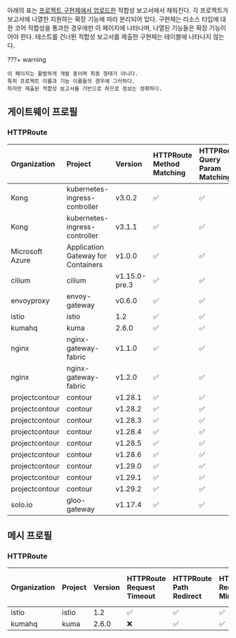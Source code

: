 
아래의 표는 [프로젝트 구현체에서 업로드한](https://github.com/kubernetes-sigs/gateway-api/tree/main/conformance/reports) 적합성 보고서에서 채워진다. 각 프로젝트가 보고서에 나열한 지원하는 확장 기능에 따라 분리되어 있다.
구현체는 리소스 타입에 대한 코어 적합성을 통과한 경우에만 이 페이지에 나타나며, 나열된 기능들은 확장 기능이어야 한다. 테스트를 건너뛴 적합성 보고서를 제출한 구현체는 테이블에 나타나지 않는다.



???+ warning


    이 페이지는 활발하게 개발 중이며 최종 형태가 아니다.
    특히 프로젝트 이름과 기능 이름들의 경우에 그러하다.
    하지만 제출된 적합성 보고서를 기반으로 하므로 정보는 정확하다.


## 게이트웨이 프로필

### HTTPRoute

| Organization    | Project                            | Version       | HTTPRoute Method Matching   | HTTPRoute Query Param Matching   | HTTPRoute Response Header Modification   | HTTPRoute Backend Timeout   | HTTPRoute Port Redirect   | HTTPRoute Path Redirect   | HTTPRoute Host Rewrite   | HTTPRoute Scheme Redirect   | HTTPRoute Path Rewrite   | HTTPRoute Parent Ref Port   | HTTPRoute Request Mirror   | HTTPRoute Request Multiple Mirrors   | HTTPRoute Request Timeout   |
|:----------------|:-----------------------------------|:--------------|:----------------------------|:---------------------------------|:-----------------------------------------|:----------------------------|:--------------------------|:--------------------------|:-------------------------|:----------------------------|:-------------------------|:----------------------------|:---------------------------|:-------------------------------------|:----------------------------|
| Kong            | kubernetes-ingress-controller      | v3.0.2        | :white_check_mark:          | :white_check_mark:               | :white_check_mark:                       | :white_check_mark:          | :x:                       | :x:                       | :x:                      | :x:                         | :x:                      | :x:                         | :x:                        | :x:                                  | :x:                         |
| Kong            | kubernetes-ingress-controller      | v3.1.1        | :white_check_mark:          | :white_check_mark:               | :white_check_mark:                       | :white_check_mark:          | :x:                       | :x:                       | :x:                      | :x:                         | :x:                      | :x:                         | :x:                        | :x:                                  | :x:                         |
| Microsoft Azure | Application Gateway for Containers | v1.0.0        | :white_check_mark:          | :white_check_mark:               | :white_check_mark:                       | :x:                         | :white_check_mark:        | :white_check_mark:        | :white_check_mark:       | :white_check_mark:          | :white_check_mark:       | :x:                         | :x:                        | :x:                                  | :x:                         |
| cilium          | cilium                             | v1.15.0-pre.3 | :white_check_mark:          | :white_check_mark:               | :white_check_mark:                       | :white_check_mark:          | :white_check_mark:        | :white_check_mark:        | :white_check_mark:       | :white_check_mark:          | :white_check_mark:       | :white_check_mark:          | :white_check_mark:         | :white_check_mark:                   | :white_check_mark:          |
| envoyproxy      | envoy-gateway                      | v0.6.0        | :white_check_mark:          | :white_check_mark:               | :white_check_mark:                       | :white_check_mark:          | :white_check_mark:        | :white_check_mark:        | :white_check_mark:       | :white_check_mark:          | :white_check_mark:       | :x:                         | :white_check_mark:         | :white_check_mark:                   | :white_check_mark:          |
| istio           | istio                              | 1.2           | :white_check_mark:          | :white_check_mark:               | :white_check_mark:                       | :white_check_mark:          | :white_check_mark:        | :white_check_mark:        | :white_check_mark:       | :white_check_mark:          | :white_check_mark:       | :x:                         | :white_check_mark:         | :white_check_mark:                   | :white_check_mark:          |
| kumahq          | kuma                               | 2.6.0         | :white_check_mark:          | :white_check_mark:               | :white_check_mark:                       | :x:                         | :white_check_mark:        | :white_check_mark:        | :white_check_mark:       | :white_check_mark:          | :white_check_mark:       | :x:                         | :white_check_mark:         | :x:                                  | :x:                         |
| nginx           | nginx-gateway-fabric               | v1.1.0        | :white_check_mark:          | :white_check_mark:               | :x:                                      | :x:                         | :white_check_mark:        | :x:                       | :white_check_mark:       | :white_check_mark:          | :white_check_mark:       | :x:                         | :x:                        | :x:                                  | :x:                         |
| nginx           | nginx-gateway-fabric               | v1.2.0        | :white_check_mark:          | :white_check_mark:               | :x:                                      | :x:                         | :white_check_mark:        | :x:                       | :white_check_mark:       | :white_check_mark:          | :white_check_mark:       | :x:                         | :x:                        | :x:                                  | :x:                         |
| projectcontour  | contour                            | v1.28.1       | :white_check_mark:          | :white_check_mark:               | :white_check_mark:                       | :white_check_mark:          | :white_check_mark:        | :white_check_mark:        | :white_check_mark:       | :white_check_mark:          | :white_check_mark:       | :x:                         | :white_check_mark:         | :white_check_mark:                   | :white_check_mark:          |
| projectcontour  | contour                            | v1.28.2       | :white_check_mark:          | :white_check_mark:               | :white_check_mark:                       | :white_check_mark:          | :white_check_mark:        | :white_check_mark:        | :white_check_mark:       | :white_check_mark:          | :white_check_mark:       | :x:                         | :white_check_mark:         | :white_check_mark:                   | :white_check_mark:          |
| projectcontour  | contour                            | v1.28.3       | :white_check_mark:          | :white_check_mark:               | :white_check_mark:                       | :white_check_mark:          | :white_check_mark:        | :white_check_mark:        | :white_check_mark:       | :white_check_mark:          | :white_check_mark:       | :x:                         | :white_check_mark:         | :white_check_mark:                   | :white_check_mark:          |
| projectcontour  | contour                            | v1.28.4       | :white_check_mark:          | :white_check_mark:               | :white_check_mark:                       | :white_check_mark:          | :white_check_mark:        | :white_check_mark:        | :white_check_mark:       | :white_check_mark:          | :white_check_mark:       | :x:                         | :white_check_mark:         | :white_check_mark:                   | :white_check_mark:          |
| projectcontour  | contour                            | v1.28.5       | :white_check_mark:          | :white_check_mark:               | :white_check_mark:                       | :white_check_mark:          | :white_check_mark:        | :white_check_mark:        | :white_check_mark:       | :white_check_mark:          | :white_check_mark:       | :x:                         | :white_check_mark:         | :white_check_mark:                   | :white_check_mark:          |
| projectcontour  | contour                            | v1.28.6       | :white_check_mark:          | :white_check_mark:               | :white_check_mark:                       | :white_check_mark:          | :white_check_mark:        | :white_check_mark:        | :white_check_mark:       | :white_check_mark:          | :white_check_mark:       | :x:                         | :white_check_mark:         | :white_check_mark:                   | :white_check_mark:          |
| projectcontour  | contour                            | v1.29.0       | :white_check_mark:          | :white_check_mark:               | :white_check_mark:                       | :white_check_mark:          | :white_check_mark:        | :white_check_mark:        | :white_check_mark:       | :white_check_mark:          | :white_check_mark:       | :x:                         | :white_check_mark:         | :white_check_mark:                   | :white_check_mark:          |
| projectcontour  | contour                            | v1.29.1       | :white_check_mark:          | :white_check_mark:               | :white_check_mark:                       | :white_check_mark:          | :white_check_mark:        | :white_check_mark:        | :white_check_mark:       | :white_check_mark:          | :white_check_mark:       | :x:                         | :white_check_mark:         | :white_check_mark:                   | :white_check_mark:          |
| projectcontour  | contour                            | v1.29.2       | :white_check_mark:          | :white_check_mark:               | :white_check_mark:                       | :white_check_mark:          | :white_check_mark:        | :white_check_mark:        | :white_check_mark:       | :white_check_mark:          | :white_check_mark:       | :x:                         | :white_check_mark:         | :white_check_mark:                   | :white_check_mark:          |
| solo.io         | gloo-gateway                       | v1.17.4       | :white_check_mark:          | :white_check_mark:               | :white_check_mark:                       | :x:                         | :white_check_mark:        | :white_check_mark:        | :white_check_mark:       | :white_check_mark:          | :white_check_mark:       | :x:                         | :white_check_mark:         | :x:                                  | :x:                         |

## 메시 프로필

### HTTPRoute

| Organization   | Project   | Version   | HTTPRoute Request Timeout   | HTTPRoute Path Redirect   | HTTPRoute Request Mirror   | HTTPRoute Path Rewrite   | HTTPRoute Method Matching   | HTTPRoute Request Multiple Mirrors   | HTTPRoute Backend Timeout   | HTTPRoute Response Header Modification   | HTTPRoute Port Redirect   | HTTPRoute Scheme Redirect   | HTTPRoute Host Rewrite   | HTTPRoute Query Param Matching   |
|:---------------|:----------|:----------|:----------------------------|:--------------------------|:---------------------------|:-------------------------|:----------------------------|:-------------------------------------|:----------------------------|:-----------------------------------------|:--------------------------|:----------------------------|:-------------------------|:---------------------------------|
| istio          | istio     | 1.2       | :white_check_mark:          | :white_check_mark:        | :white_check_mark:         | :white_check_mark:       | :white_check_mark:          | :white_check_mark:                   | :white_check_mark:          | :white_check_mark:                       | :white_check_mark:        | :white_check_mark:          | :white_check_mark:       | :white_check_mark:               |
| kumahq         | kuma      | 2.6.0     | :x:                         | :white_check_mark:        | :white_check_mark:         | :white_check_mark:       | :white_check_mark:          | :x:                                  | :x:                         | :white_check_mark:                       | :white_check_mark:        | :white_check_mark:          | :white_check_mark:       | :white_check_mark:               |